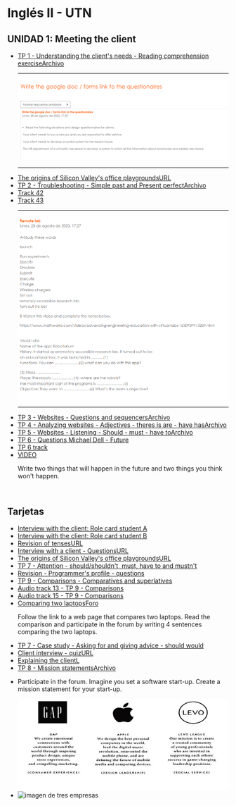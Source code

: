 # Inglés II - UTN
## UNIDAD 1: Meeting the client

<ul>
    <li>
        <a href="./TP 1 - Our clients needs - Reading comprehension exercise.pdf">TP 1 - Understanding the client's needs - Reading comprehension exerciseArchivo</a>
    </li>
    <hr>
    <img src="-/../Para%20entregar/questionnaires%20for%20clientes.png">
    <hr>
    <li>
        <a href="https://prezi.com/view/4TmXgF6PDQbnhlBaL8O8/">The origins of Silicon Valley's office playgroundsURL</a>
    </li>
    <li>
        <a href="./TP 2 - Troubleshooting - Past simple and Present perfect.pdf">TP 2 - Troubleshooting - Simple past and Present perfectArchivo</a>
    </li>
    <li>
        <a href="https://aulavirtual.frbb.utn.edu.ar/pluginfile.php/372635/mod_resource/content/2/42%20Track%2042.mp3">Track 42 </a>
    </li>
    <li>
        <a href="https://aulavirtual.frbb.utn.edu.ar/pluginfile.php/372636/mod_resource/content/1/43%20Track%2043.mp3"> Track 43 </a>
    </li>
    <hr>
    <img src="-/../Para%20entregar/remote%20lab.png">
    <hr>
    <li>
        <a href="./TP 3 - Websites - Question words and sequence connectors to describe steps in a process.pdf">TP 3 - Websites - Questions and sequencersArchivo</a>
    </li>
    <li>
        <a href="./TP 4 - Analyzing websites - Adjectives - There is are - Have has.pdf">TP 4 - Analyzing websites - Adjectives - theres is are - have hasArchivo</a>
    </li>
    <li>
        <a href="./TP 5 - Websites - Listening - Must - have to - should.pdf">TP 5 - Websites - Listening - Should - must - have toArchivo</a>
    </li>
        <li>
        <a href="./TP 6 - Questions Michael Dell - Future.pdf">TP 6 - Questions Michael Dell - Future</a>
    </li>
    <li>
        <a href="https://aulavirtual.frbb.utn.edu.ar/pluginfile.php/373249/mod_resource/content/3/How%20I%20built%20this%20Dell%20computersPART%201%20%281%29.mp3"> TP 6 track</a>
    </li>
    </li>
    <li>
        <a href="https://www.youtube.com/watch?v=ABrjdyavqkI">VIDEO</a>
        <p>Write two things that will happen in the future and two things you think won't happen.</p>
    </li>
</ul>
<br>

## Tarjetas
<ul>
    <li>
        <a href="./Tarjetas/Student A-Client Interview.pdf">Interview with the client: Role card student A</a>
    </li>
    <li>
        <a href="./Tarjetas/Student A-Client Interview.pdf">Interview with the client: Role card student B</a>
    </li>
    <li>
        <a href="https://prezi.com/view/iSFCWCKW6bpdy8y9rfuP/">Revision of tensesURL</a>
    </li>
    <li>
        <a href="https://prezi.com/view/VN3NN0mbNw2dC5yaNI4e/">Interview with a client - QuestionsURL</a>
    </li>
    <li>
        <a href="https://prezi.com/view/4TmXgF6PDQbnhlBaL8O8/">The origins of Silicon Valley's office playgroundsURL</a>
    </li>
    <li>
        <a href="./TP 7 - Should - Shouldn´t MUST.pdf">TP 7 - Attention - should/shouldn't, must, have to and mustn't</a>
    </li>
    <li>
        <a href="./TP 8 - Questions Programmers profile.pdf">Revision - Programmer's profile - questions</a>
    </li>
    <li>
        <a href="./TP 9 - Comparisons - Comparatives and superlatives.pdf">TP 9 - Comparisons - Comparatives and superlatives</a>
    </li>
    <li>
        <a href="https://aulavirtual.frbb.utn.edu.ar/pluginfile.php/374246/mod_resource/content/2/13%20Track%2013.mp3">Audio track 13 - TP 9 - Comparisons</a>
    </li>
    <li>
        <a href="https://aulavirtual.frbb.utn.edu.ar/pluginfile.php/374248/mod_resource/content/1/15%20Track%2015.mp3">Audio track 15 - TP 9 - Comparisons</a>
    </li>
    <li>
        <a href="https://nanoreview.net/en/laptop-compare/dell-latitude-7440-vs-dell-latitude-7430?m=b.2_c.1_d.1_r.2-and-b.2_c.7_d.1_r.2">Comparing two laptopsForo</a>
        <p> Follow the link to a web page that compares two laptops. Read the comparison and participate in the forum by writing 4 sentences comparing the two laptops.</p>
    </li>
    <li>
        <a href="./TP 7 - Case study - Asking for and giving advice should.pdf">TP 7 - Case study - Asking for and giving advice - should would</a>
    </li>
    <li>
        <a href="https://view.genial.ly/651afbaa17049c001214e35f/interactive-content-quiz-code">Client interview - quizURL</a>
    </li>
    <li>
        <a href="./Explaining the client.pdf">Explaining the clientL</a>
    </li>
    <li>
        <a href="./TP 8 - Mission statements.pdf">TP 8 - Mission statementsArchivo</a>
    </li>
    <li>
        <p>Participate in the forum. Imagine you set a software start-up. Create a mission statement for your start-up.</p>
        <img src="./mission statement.jpg" alt="imagen de tres empresas">
    </li>
    <li>
        <img src="./important dates.pngg" alt="imagen de tres empresas">
    </li>

</ul>